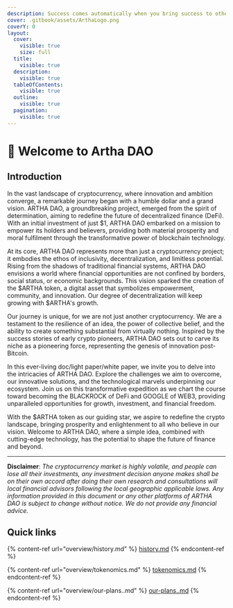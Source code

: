 ```yaml
---
description: Success comes automatically when you bring success to others.
cover: .gitbook/assets/ArthaLogo.png
coverY: 0
layout:
  cover:
    visible: true
    size: full
  title:
    visible: true
  description:
    visible: true
  tableOfContents:
    visible: true
  outline:
    visible: true
  pagination:
    visible: true
---
```


# 👋 Welcome to Artha DAO

## Introduction

In the vast landscape of cryptocurrency, where innovation and ambition converge, a remarkable journey began with a humble dollar and a grand vision. ARTHA DAO, a groundbreaking project, emerged from the spirit of determination, aiming to redefine the future of decentralized finance (DeFi). With an initial investment of just $1, ARTHA DAO embarked on a mission to empower its holders and believers, providing both material prosperity and moral fulfilment through the transformative power of blockchain technology.

At its core, ARTHA DAO represents more than just a cryptocurrency project; it embodies the ethos of inclusivity, decentralization, and limitless potential. Rising from the shadows of traditional financial systems, ARTHA DAO envisions a world where financial opportunities are not confined by borders, social status, or economic backgrounds. This vision sparked the creation of the $ARTHA token, a digital asset that symbolizes empowerment, community, and innovation. Our degree of decentralization will keep growing with $ARTHA's growth.

Our journey is unique, for we are not just another cryptocurrency. We are a testament to the resilience of an idea, the power of collective belief, and the ability to create something substantial from virtually nothing. Inspired by the success stories of early crypto pioneers, ARTHA DAO sets out to carve its niche as a pioneering force, representing the genesis of innovation post-Bitcoin.

In this ever-living doc/light paper/white paper, we invite you to delve into the intricacies of ARTHA DAO. Explore the challenges we aim to overcome, our innovative solutions, and the technological marvels underpinning our ecosystem. Join us on this transformative expedition as we chart the course toward becoming the BLACKROCK of DeFi and GOOGLE of WEB3, providing unparalleled opportunities for growth, investment, and financial freedom.

With the $ARTHA token as our guiding star, we aspire to redefine the crypto landscape, bringing prosperity and enlightenment to all who believe in our vision. Welcome to ARTHA DAO, where a simple idea, combined with cutting-edge technology, has the potential to shape the future of finance and beyond.

***

**Disclaimer**: _The cryptocurrency market is highly volatile, and people can lose all their investments, any investment decision anyone makes shall be on their own accord after doing their own research and consultations will local financial advisors following the local geographic applicable laws. Any information provided in this document or any other platforms of ARTHA DAO is subject to change without notice. We do not provide any financial advice._

## Quick links

{% content-ref url="overview/history.md" %}
[history.md](overview/history.md)
{% endcontent-ref %}

{% content-ref url="overview/tokenomics.md" %}
[tokenomics.md](overview/tokenomics.md)
{% endcontent-ref %}

{% content-ref url="overview/our-plans..md" %}
[our-plans..md](overview/our-plans..md)
{% endcontent-ref %}
